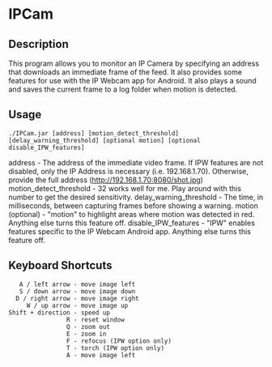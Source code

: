 # IPCam
## Description
This program allows you to monitor an IP Camera by specifying an address that downloads an immediate frame of the feed. It also provides some features for use with the IP Webcam app for Android.
It also plays a sound and saves the current frame to a log folder when motion is detected.

## Usage
<pre><code>./IPCam.jar [address] [motion_detect_threshold] [delay_warning_threshold] [optional motion] [optional disable_IPW_features]</code></pre>
address - The address of the immediate video frame. If IPW features are not disabled, only the IP Address is necessary (i.e. 192.168.1.70). Otherwise, provide the full address (http://192.168.1.70:8080/shot.jpg)
motion_detect_threshold - 32 works well for me. Play around with this number to get the desired sensitivity.
delay_warning_threshold - The time, in milliseconds, between capturing frames before showing a warning.
motion (optional) - "motion" to highlight areas where motion was detected in red. Anything else turns this feature off.
disable_IPW_features - "IPW" enables features specific to the IP Webcam Android app. Anything else turns this feature off.

## Keyboard Shortcuts
<pre><code>   A / left arrow - move image left
   S / down arrow - move image down
  D / right arrow - move image right
     W / up arrow - move image up
Shift + direction - speed up
                R - reset window
                Q - zoom out
                E - zoom in
                F - refocus (IPW option only)
                T - torch (IPW option only)
                A - move image left</code></pre>